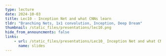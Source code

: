 ```yaml
---
type: lecture
date: 2024-10-03
title: Lec10 - Inception Net and what CNNs learn
tldr: "Branching Nets, 1x1 convolution, Inception, Deep Dream"
thumbnail: /static_files/presentations/lec10.png
hide_from_announcments: false
links:
    - url: /static_files/presentations/Lec10_ Inception Net and what CNNs learn.pdf
      name: slides
---
```


